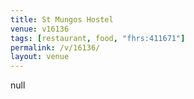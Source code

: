 ```yaml
---
title: St Mungos Hostel
venue: v16136
tags: [restaurant, food, "fhrs:411671"]
permalink: /v/16136/
layout: venue
---
```

null